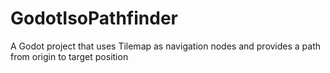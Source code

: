 # GodotIsoPathfinder
A Godot project that uses Tilemap as navigation nodes and provides a path from origin to target position
